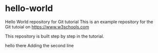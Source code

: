 # hello-world
Hello World repository for Git tutorial
This is an example repository for the Git tutoial on https://www.w3schools.com

This repository is built step by step in the tutorial.

hello there
Adding the second line
